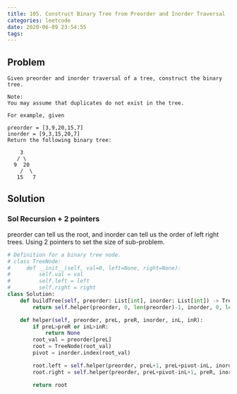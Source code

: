 ```yaml
---
title: 105. Construct Binary Tree from Preorder and Inorder Traversal
categories: leetcode
date: 2020-06-09 23:54:55
tags:
---
```


## Problem

```text
Given preorder and inorder traversal of a tree, construct the binary tree.

Note:
You may assume that duplicates do not exist in the tree.

For example, given

preorder = [3,9,20,15,7]
inorder = [9,3,15,20,7]
Return the following binary tree:

    3
   / \
  9  20
    /  \
   15   7
```
<!-- more -->
## Solution

### Sol Recursion + 2 pointers
<!-- Thinking -->
preorder can tell us the root, and inorder can tell us the order of left right trees.
Using 2 pointers to set the size of sub-problem.
<!-- Coding -->
```python
# Definition for a binary tree node.
# class TreeNode:
#     def __init__(self, val=0, left=None, right=None):
#         self.val = val
#         self.left = left
#         self.right = right
class Solution:
    def buildTree(self, preorder: List[int], inorder: List[int]) -> TreeNode:
        return self.helper(preorder, 0, len(preorder)-1, inorder, 0, len(inorder)-1)

    def helper(self, preorder, preL, preR, inorder, inL, inR):
        if preL>preR or inL>inR:
            return None
        root_val = preorder[preL]
        root = TreeNode(root_val)
        pivot = inorder.index(root_val)

        root.left = self.helper(preorder, preL+1, preL+pivot-inL, inorder, inL, pivot-1)
        root.right = self.helper(preorder, preL+pivot-inL+1, preR, inorder, pivot+1, inR)

        return root
```
